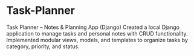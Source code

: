 # Task-Planner
 Task Planner – Notes &amp; Planning App (Django) Created a local Django application to manage tasks and personal notes with CRUD functionality. Implemented modular views, models, and templates to organize tasks by category, priority, and status. 
